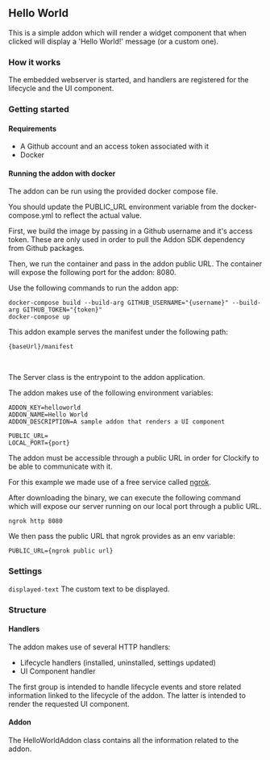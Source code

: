 ## Hello World

This is a simple addon which will render a widget component that when clicked will display a 'Hello World!' message (or a custom one).

### How it works
The embedded webserver is started, and handlers are registered for the lifecycle and the UI component.

### Getting started
#### Requirements
- A Github account and an access token associated with it
- Docker

#### Running the addon with docker
The addon can be run using the provided docker compose file.

You should update the PUBLIC_URL environment variable from the docker-compose.yml to reflect the actual value.

First, we build the image by passing in a Github username and it's access token.
These are only used in order to pull the Addon SDK dependency from Github packages.

Then, we run the container and pass in the addon public URL.
The container will expose the following port for the addon: 8080.

Use the following commands to run the addon app:
```shell
docker-compose build --build-arg GITHUB_USERNAME="{username}" --build-arg GITHUB_TOKEN="{token}"
docker-compose up
```

This addon example serves the manifest under the following path:
```
{baseUrl}/manifest
```
<br>


The Server class is the entrypoint to the addon application.

The addon makes use of the following environment variables:

```
ADDON_KEY=helloworld
ADDON_NAME=Hello World
ADDON_DESCRIPTION=A sample addon that renders a UI component

PUBLIC_URL=
LOCAL_PORT={port}
```

The addon must be accessible through a public URL in order for Clockify to be able to communicate with it.

For this example we made use of a free service called <a href="https://ngrok.com">ngrok</a>.

After downloading the binary, we can execute the following command which will expose our server running on our local port through a public URL.
```shell
ngrok http 8080
```

We then pass the public URL that ngrok provides as an env variable:
```
PUBLIC_URL={ngrok public url}
```

### Settings
```displayed-text```
The custom text to be displayed.

### Structure
#### Handlers
The addon makes use of several HTTP handlers:
- Lifecycle handlers (installed, uninstalled, settings updated)
- UI Component handler

The first group is intended to handle lifecycle events and store related information linked to the lifecycle of the addon.
The latter is intended to render the requested UI component.

#### Addon
The HelloWorldAddon class contains all the information related to the addon.